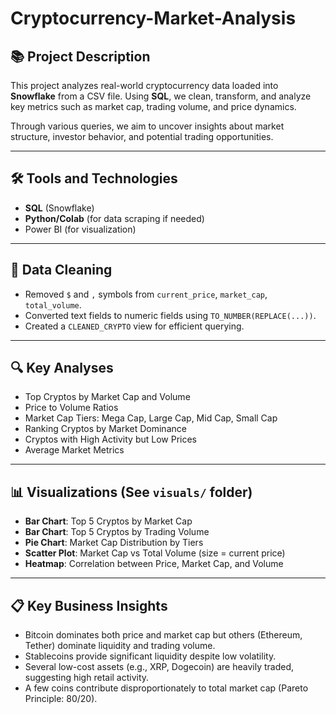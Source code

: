 # Cryptocurrency-Market-Analysis

## 📚 Project Description

This project analyzes real-world cryptocurrency data loaded into **Snowflake** from a CSV file. Using **SQL**, we clean, transform, and analyze key metrics such as market cap, trading volume, and price dynamics.

Through various queries, we aim to uncover insights about market structure, investor behavior, and potential trading opportunities.

---

## 🛠️ Tools and Technologies
- **SQL** (Snowflake)
- **Python/Colab** (for data scraping if needed)
- Power BI (for visualization)

---

## 🧹 Data Cleaning

- Removed `$` and `,` symbols from `current_price`, `market_cap`, `total_volume`.
- Converted text fields to numeric fields using `TO_NUMBER(REPLACE(...))`.
- Created a `CLEANED_CRYPTO` view for efficient querying.

---

## 🔍 Key Analyses

- Top Cryptos by Market Cap and Volume
- Price to Volume Ratios
- Market Cap Tiers: Mega Cap, Large Cap, Mid Cap, Small Cap
- Ranking Cryptos by Market Dominance
- Cryptos with High Activity but Low Prices
- Average Market Metrics

---

## 📊 Visualizations (See `visuals/` folder)

- **Bar Chart**: Top 5 Cryptos by Market Cap
- **Bar Chart**: Top 5 Cryptos by Trading Volume
- **Pie Chart**: Market Cap Distribution by Tiers
- **Scatter Plot**: Market Cap vs Total Volume (size = current price)
- **Heatmap**: Correlation between Price, Market Cap, and Volume

---

## 📋 Key Business Insights

- Bitcoin dominates both price and market cap but others (Ethereum, Tether) dominate liquidity and trading volume.
- Stablecoins provide significant liquidity despite low volatility.
- Several low-cost assets (e.g., XRP, Dogecoin) are heavily traded, suggesting high retail activity.
- A few coins contribute disproportionately to total market cap (Pareto Principle: 80/20).



